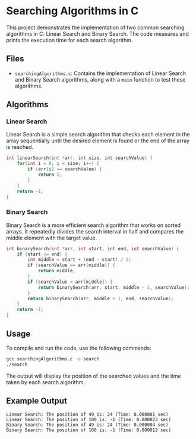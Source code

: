 # Searching Algorithms in C

This project demonstrates the implementation of two common searching algorithms in C: Linear Search and Binary Search. The code measures and prints the execution time for each search algorithm.

## Files

- `searchingAlgorithms.c`: Contains the implementation of Linear Search and Binary Search algorithms, along with a `main` function to test these algorithms.

## Algorithms

### Linear Search

Linear Search is a simple search algorithm that checks each element in the array sequentially until the desired element is found or the end of the array is reached.

```c
int linearSearch(int *arr, int size, int searchValue) {
    for(int i = 0; i < size; i++) {
        if (arr[i] == searchValue) {
            return i;
        }
    }
    return -1;
}
```

### Binary Search

Binary Search is a more efficient search algorithm that works on sorted arrays. It repeatedly divides the search interval in half and compares the middle element with the target value.

```c
int binarySearch(int *arr, int start, int end, int searchValue) {
    if (start <= end) {
        int middle = start + (end - start) / 2;
        if (searchValue == arr[middle]) {
            return middle;
        }
        if (searchValue < arr[middle]) {
            return binarySearch(arr, start, middle - 1, searchValue);
        }
        return binarySearch(arr, middle + 1, end, searchValue);
    }
    return -1;
}
```

## Usage

To compile and run the code, use the following commands:

```sh
gcc searchingAlgorithms.c -o search
./search
```

The output will display the position of the searched values and the time taken by each search algorithm.

## Example Output

```
Linear Search: The position of 49 is: 24 (Time: 0.000001 sec)
Linear Search: The position of 100 is: -1 (Time: 0.000023 sec)
Binary Search: The position of 49 is: 24 (Time: 0.000004 sec)
Binary Search: The position of 100 is: -1 (Time: 0.000012 sec)
```


